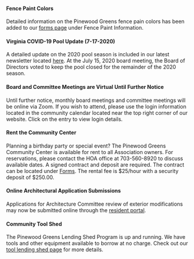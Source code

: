 #### Fence Paint Colors

Detailed information on the Pinewood Greens fence pain colors has been added to our [forms page](forms.html) under Fence Paint Information. 

#### Virginia COVID-19 Pool Update (7-17-2020)

A detailed update on the 2020 pool season is included in our latest newsletter located [here](http://us11.campaign-archive.com/?u=ccb02905102f08c37b4d2ec3e&id=cac4bc1be8). At the July 15, 2020 board meeting, the Board of Directors voted to keep the pool closed for the remainder of the 2020 season. 

#### Board and Committee Meetings are Virtual Until Further Notice

Until further notice, monthly board meetings and committee meetings will be online via Zoom. If you wish to attend, please use the login information located in the community calendar located near the top right corner of our website. Click on the entry to view login details.

#### Rent the Community Center

Planning a birthday party or special event? The Pinewood Greens Community Center is available for rent to all Association owners. For reservations, please contact the HOA office at 703-560-8920 to discuss available dates. A signed contract and deposit are required. The contract can be located under [Forms](forms.html). The rental fee is $25/hour with a security deposit of $250.00.

#### Online Architectural Application Submissions

Applications for Architecture Committee review of exterior modifications may now be submitted online through the [resident portal](http://www.ciranet.com/ResidentPortal).

#### Community Tool Shed

The Pinewood Greens Lending Shed Program is up and running. We have tools and other equipment available to borrow at no charge. Check out our [tool lending shed page](toolshed.html) for more details.
